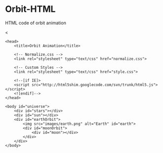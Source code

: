 # Orbit-HTML
HTML code of orbit animation


<<!doctype html>
<html>

    <head>
        <title>Orbit Animation</title>
        
        <!-- Normalize.css -->
        <link rel="stylesheet" type="text/css" href="normalize.css">
        
        <!-- Custom Styles -->
        <link rel="stylesheet" type="text/css" href="style.css">
        
        <!--[if IE]>
        <script src="http://html5shim.googlecode.com/svn/trunk/html5.js"></script>
        <![endif]-->
    </head>
    
    <body id="universe">
        <div id="stars"></div>
        <div id="sun"></div>
        <div id="earthOrbit">
            <img src="images/earth.png" alt="Earth" id="earth">
            <div id="moonOrbit">
                <div id="moon"></div>
            </div>
        </div>
    </body>
    
</html>
